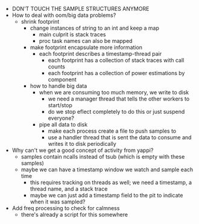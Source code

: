  - DON'T TOUCH THE SAMPLE STRUCTURES ANYMORE
 - How to deal with oom/big data problems?
   - shrink footprint
     - change instances of string to an int and keep a map
       - main culprit is stack traces
       - proc task names can also be mapped
     - make footprint encapsulate more information
       - each footprint describes a timestamp-thread pair
         - each footprint has a collection of stack traces with call counts
         - each footprint has a collection of power estimations by component
     - how to handle big data
       - when we are consuming too much memory, we write to disk
         - we need a manager thread that tells the other workers to start/stop
         - do we stop eflect completely to do this or just suspend everyone?
       - pipe all data to disk
         - make each process create a file to push samples to
         - use a handler thread that is sent the data to consume and writes it to disk periodically
 - Why can't we get a good concept of activity from yappi?
   - samples contain ncalls instead of tsub (which is empty with these samples)
   - maybe we can have a timestamp window we watch and sample each time
     - this requires tracking on threads as well; we need a timestamp, a thread name, and a stack trace
     - maybe we can just add a timestamp field to the pit to indicate when it was sampled?
 - Add freq processing to check for calmness
   - there's already a script for this somewhere

